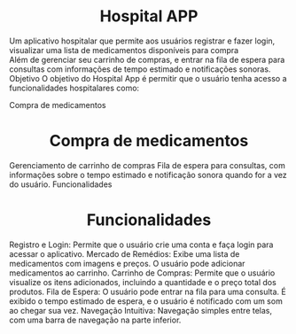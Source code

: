 <h1 align="center"> Hospital APP </h1>
Um aplicativo hospitalar que permite aos usuários registrar e fazer login, visualizar uma lista de medicamentos disponíveis para compra <br>
Além de gerenciar seu carrinho de compras, e entrar na fila de espera para consultas com informações de tempo estimado e notificações sonoras.
Objetivo
O objetivo do Hospital App é permitir que o usuário tenha acesso a funcionalidades hospitalares como:

Compra de medicamentos <h1 align="center"> Compra de medicamentos </h1>
Gerenciamento de carrinho de compras
Fila de espera para consultas, com informações sobre o tempo estimado e notificação sonora quando for a vez do usuário.
Funcionalidades <h1 align="center"> Funcionalidades </h1>
Registro e Login: Permite que o usuário crie uma conta e faça login para acessar o aplicativo.
Mercado de Remédios: Exibe uma lista de medicamentos com imagens e preços. O usuário pode adicionar medicamentos ao carrinho.
Carrinho de Compras: Permite que o usuário visualize os itens adicionados, incluindo a quantidade e o preço total dos produtos.
Fila de Espera: O usuário pode entrar na fila para uma consulta. É exibido o tempo estimado de espera, e o usuário é notificado com um som ao chegar sua vez.
Navegação Intuitiva: Navegação simples entre telas, com uma barra de navegação na parte inferior.
